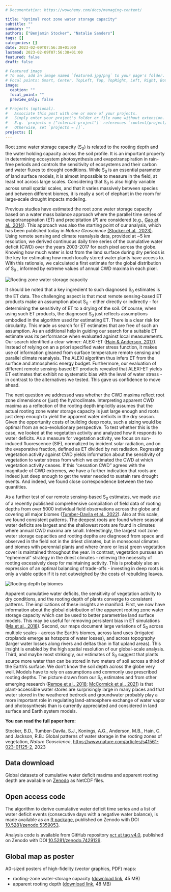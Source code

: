 ```yaml
---
# Documentation: https://wowchemy.com/docs/managing-content/

title: "Optimal root zone water storage capacity"
subtitle: ""
summary: ""
authors: ["Benjamin Stocker", "Natalie Sanders"]
tags: []
categories: []
date: 2023-02-09T07:56:38+01:00
lastmod: 2023-02-09T07:56:38+01:00
featured: false
draft: false

# Featured image
# To use, add an image named `featured.jpg/png` to your page's folder.
# Focal points: Smart, Center, TopLeft, Top, TopRight, Left, Right, BottomLeft, Bottom, BottomRight.
image:
  caption: ""
  focal_point: ""
  preview_only: false

# Projects (optional).
#   Associate this post with one or more of your projects.
#   Simply enter your project's folder or file name without extension.
#   E.g. `projects = ["internal-project"]` references `content/project/deep-learning/index.md`.
#   Otherwise, set `projects = []`.
projects: []
---
```


Root zone water storage capacity (S<sub>0</sub>) is related to the rooting depth and the water holding capacity across the soil profile. It is an important property in determining ecosystem photosynthesis and evapotranspiration in rain-free periods and controls the sensitivity of ecosystems and their carbon and water fluxes to drought conditions. While S<sub>0</sub> is an essential parameter of land surface models, it is almost impossible to measure in the field, at least not across large scales. Considering that S<sub>0</sub> is also highly variable across small spatial scales, and that it varies massively between species and between different biomes, it is really a sort of elephant in the room for large-scale drought impacts modeling. 

Previous studies have estimated the root zone water storage capacity based on a water mass balance approach where the parallel time series of evapotranspiration (ET) and precipitation (*P*) are considered (e.g., [Gao et al., 2014](http://doi.wiley.com/10.1002/2014GL061668)). This approach was also the starting point of our analysis, which has been published today in *Nature Geoscience* [(Stocker et al., 2023)](https://www.nature.com/articles/s41561-023-01125-2). Using remote sensing and climate reanalysis data, provided at ~5 km resolution, we derived continuous daily time series of the cumulative water deficit (CWD) over the years 2003-2017 for each pixel across the globe. Knowing how much water is lost from the land surface during dry periods is the key for estimating how much locally stored water plants have access to. With this rationale, we calculated a first estimate for the global distribution of S<sub>0</sub> , informed by extreme values of annual CWD maxima in each pixel. 

![Rooting zone water storage capacity](scwdx80.png "Spatial variation of the rooting zone water storage capacity, estimated by cumulative water deficit maxima.")

It should be noted that a key ingredient to such diagnosed S<sub>0</sub> estimates is the ET data. The challenging aspect is that most remote sensing-based ET products make an assumption about S<sub>0</sub> - either directly or indirectly - for determining the sensitivity of ET to a drying of the soil. Of course, when using such ET products, the diagnosed S<sub>0</sub> just reflects assumptions embodied in the algorithm used for estimating ET. There is a clear risk for circularity. This made us search for ET estimates that are free of such an assumption. As an additional help in guiding our search for a suitable ET estimate was its performance when evaluated against local measurements. Our search identified a clear winner: ALEXI-ET ([Hain & Anderson, 2017](https://doi.org/10.1002/2017GL074952)). Instead of relying on an a priori specified water stress function, it makes use of information gleaned from surface temperature remote sensing and parallel climate reanalysis. The ALEXI algorithm thus infers ET from the surface and atmospheric energy budget. Furthermore, our evaluation of different remote sensing-based ET products revealed that ALEXI-ET yields ET estimates that exhibit no systematic bias with the level of water stress - in contrast to the alternatives we tested. This gave us confidence to move ahead. 

The next question we addressed was whether the CWD maxima reflect root zone dimensions or (just) the hydroclimate. Interpreting apparent CWD maxima as a reflection of the rooting depth implicitly assumes that the actual rooting zone water storage capacity is just large enough and roots just deep enough to yield the apparent water deficits in the dry season. Given the opportunity costs of building deep roots, such a sizing would be optimal from an eco-evolutionary perspective. To test whether this is the case, we looked at the vegetation activity and analyzed how it responds to water deficits. As a measure for vegetation activity, we focus on sun-induced fluorescence (SIF), normalized by incident solar radiation, and on the evaporative fraction, defined as ET divided by net radiation. Regressing vegetation activity against CWD yields information about the sensitivity of vegetation to water stress from which we estimated the CWD at which vegetation activity ceases. If this “cessation CWD” agrees with the magnitude of CWD extremes, we have a further indication that roots are indeed just deep enough to get the water needed to sustain rare drought events. And indeed, we found close correspondence between the two quantities. 

As a further test of our remote sensing-based S<sub>0</sub> estimates, we made use of a recently published comprehensive compilation of field data of rooting depths from over 5000 individual field observations across the globe and covering all major biomes ([Tumber-Davila et al., 2022](https://doi.org/10.1111/nph.18031)). Also at this scale, we found consistent patterns. The deepest roots are found where seasonal water deficits are largest and the shallowest roots are found in climates where annual CWD maxima are small. Interestingly, the largest root zone water storage capacities and rooting depths are diagnosed from space and observed in the field not in the driest climates, but in monsoonal climates and biomes with perennial plants and where (more or less) green vegetation cover is maintained throughout the year. In contrast, vegetation pursues an “ephemeral” strategy in the driest climates - relieving the necessity of rooting excessively deep for maintaining activity. This is probably also an expression of an optimal balancing of trade-offs - investing in deep roots is only a viable option if it is not outweighed by the costs of rebuilding leaves.

![Rooting depth by biomes](rooting_depth_modobs.png "Modeled and observed rooting depth by biomes.")

Apparent cumulative water deficits, the sensitivity of vegetation activity to dry conditions, and the rooting depth of plants converge to consistent patterns. The implications of these insights are manifold. First, we now have information about the global distribution of the apparent rooting zone water storage capacity which can be used to better parametrise land surface models. This may be useful for removing persistent bias in ET simulations ([Ma et al., 2018](https://doi.org/10.1002/2017JD027194)). Second, our maps document large variations of S<sub>0</sub> across multiple scales - across the Earth’s biomes, across land uses (irrigated croplands emerge as hotspots of water losses), and across topography (larger water losses along rivers and deltas than in flat upland areas). This insight is enabled by the high spatial resolution of our global-scale analysis. Third, and maybe most strikingly, our estimates of S<sub>0</sub> suggest that plants source more water than can be stored in two meters of soil across a third of the Earth’s surface. We don’t know the soil depth across the globe very well. Models have to rely on assumptions and commonly use prescribed rooting depths. The picture drawn from our S<sub>0</sub> estimates and from other emerging research ([Rempe et al., 2018](https://doi.org/10.1073/pnas.1800141115); [McCormick et al., 2021](https://doi.org/10.1038/s41586-021-03761-3)) is that plant-accessible water stores are surprisingly large in many places and that water stored in the weathered bedrock and groundwater probably play a more important role in regulating land-atmosphere exchange of water vapor and photosynthesis than is currently appreciated and considered in land surface and Earth system models.


**You can read the full paper here:**

Stocker, B.D., Tumber-Davila, S.J., Konings, A.G., Anderson, M.B., Hain, C. and Jackson, R.B.: Global patterns of water storage in the rooting zones of vegetation, *Nature Geoscience*, https://www.nature.com/articles/s41561-023-01125-2, 2023

## Data download

Global datasets of cumulative water deficit maxima and apparent rooting depth are available on [Zenodo](https://doi.org/10.5281/zenodo.5515246) as NetCDF files.

## Open access code

The algorithm to derive cumulative water deficit time series and a list of water deficit events (consecutive days with a negative water balance), is made available as an [R package](https://computationales.github.io/cwd/), published on Zenodo with DOI [10.5281/zenodo.5359053](https://doi.org/10.5281/zenodo.5359053).

Analysis code is available from GitHub repository [`mct` at tag v4.0](https://github.com/computationales/mct/tree/v4.0), published on Zenodo with DOI [10.5281/zenodo.7429129](https://doi.org/10.5281/zenodo.7429129).

## Global map as poster

A0-sized posters of high-fidelity (vector graphics, PDF) maps:

- rooting-zone water-storage capacity ([download link](https://github.com/computationales/GECO_media/blob/main/publications/Stocker_2023a_NGS/poster_mct_hires.pdf), 45 MB)
- apparent rooting depth ([download link](https://github.com/computationales/GECO_media/blob/main/publications/Stocker_2023a_NGS/poster_mct_zroot_hires.pdf), 48 MB)



